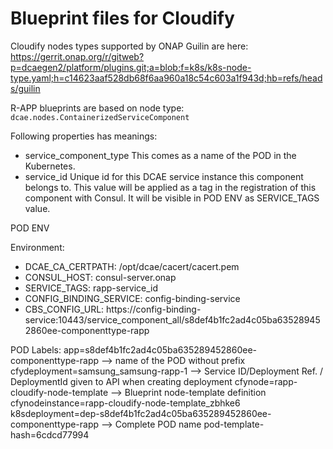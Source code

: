 # Blueprint files for Cloudify

Cloudify nodes types supported by ONAP Guilin are here:
https://gerrit.onap.org/r/gitweb?p=dcaegen2/platform/plugins.git;a=blob;f=k8s/k8s-node-type.yaml;h=c14623aaf528db68f6aa960a18c54c603a1f943d;hb=refs/heads/guilin

R-APP blueprints are based on node type: `dcae.nodes.ContainerizedServiceComponent`

Following properties has meanings:

- service_component_type
  This comes as a name of the POD in the Kubernetes.
- service_id
  Unique id for this DCAE service instance this component belongs to.
  This value will be applied as a tag in the registration of this component with Consul.
  It will be visible in POD ENV as SERVICE_TAGS value.

POD ENV

Environment:

- DCAE_CA_CERTPATH:        /opt/dcae/cacert/cacert.pem
- CONSUL_HOST:             consul-server.onap
- SERVICE_TAGS:            rapp-service_id
- CONFIG_BINDING_SERVICE:  config-binding-service
- CBS_CONFIG_URL:          https://config-binding-service:10443/service_component_all/s8def4b1fc2ad4c05ba635289452860ee-componenttype-rapp

POD Labels:
app=s8def4b1fc2ad4c05ba635289452860ee-componenttype-rapp  --> name of the POD without prefix
cfydeployment=samsung_samsung-rapp-1                      --> Service ID/Deployment Ref. / DeploymentId given to API when creating deployment
cfynode=rapp-cloudify-node-template                       --> Blueprint node-template definition
cfynodeinstance=rapp-cloudify-node-template_zbhke6
k8sdeployment=dep-s8def4b1fc2ad4c05ba635289452860ee-componenttype-rapp    --> Complete POD name
pod-template-hash=6cdcd77994
